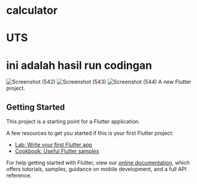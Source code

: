 # calculator
# UTS
# ini adalah hasil run codingan
![Screenshot (542)](https://user-images.githubusercontent.com/99784728/155707678-2fa4ea35-733f-4fc3-bb8c-c55040676d2e.png)
![Screenshot (543)](https://user-images.githubusercontent.com/99784728/155707693-a11e2aff-088f-4863-bb97-9735cfde1e0a.png)
![Screenshot (544)](https://user-images.githubusercontent.com/99784728/155707702-089dd5b7-9b82-48e1-aa24-3227eaaf0e2f.png)
A new Flutter project.

## Getting Started

This project is a starting point for a Flutter application.

A few resources to get you started if this is your first Flutter project:

- [Lab: Write your first Flutter app](https://flutter.dev/docs/get-started/codelab)
- [Cookbook: Useful Flutter samples](https://flutter.dev/docs/cookbook)

For help getting started with Flutter, view our
[online documentation](https://flutter.dev/docs), which offers tutorials,
samples, guidance on mobile development, and a full API reference.
